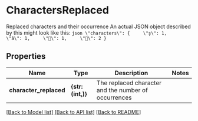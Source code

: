 # CharactersReplaced

Replaced characters and their occurrence An actual JSON object described by this might look like this:  ```json \"characters\": {     \"ș\": 1,     \"â\": 1,     \"👩\": 1,     \"👧\": 2 }  ```

## Properties
Name | Type | Description | Notes
------------ | ------------- | ------------- | -------------
**character_replaced** | **{str: (int,)}** | The replaced character and the number of occurrences | 


[[Back to Model list]](../../README.md#models) [[Back to API list]](../../README.md#available-methods) [[Back to README]](../../README.md)


